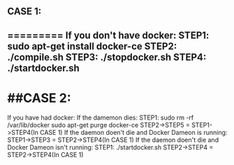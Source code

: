 ## CASE 1:
=========
 If you don't have docker:
 STEP1: sudo apt-get install docker-ce
 STEP2: ./compile.sh
 STEP3: ./stopdocker.sh
 STEP4: ./startdocker.sh
-----

##CASE 2:
=========
If you have had docker:
    If the damemon dies:
        STEP1:  sudo rm -rf /var/lib/docker
                sudo apt-get purge docker-ce
        STEP2->STEP5 = STEP1->STEP4(In CASE 1)
    If the daemon doen't die and Docker Dameon is running:
        STEP1->STEP3 = STEP2->STEP4(In CASE 1)
    If the daemon doen't die and Docker Dameon isn't running:
        STEP1: ./startdocker.sh
        STEP2->STEP4 = STEP2->STEP4(In CASE 1)
